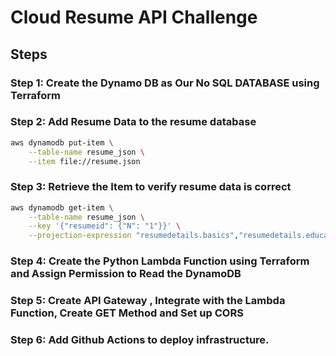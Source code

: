 # Cloud Resume API Challenge


## Steps 


### Step 1: Create the Dynamo DB as Our No SQL DATABASE using Terraform 


### Step 2: Add Resume Data to the resume database

```zsh
aws dynamodb put-item \
    --table-name resume_json \
    --item file://resume.json

```

### Step 3: Retrieve the Item to verify resume data is correct

```zsh
aws dynamodb get-item \
    --table-name resume_json \
    --key '{"resumeid": {"N": "1"}}' \
    --projection-expression "resumedetails.basics","resumedetails.education","resumedetails.awards","resumedetails.certifications","resumedetails.skills","resumedetails.works"

```

### Step 4: Create the Python Lambda Function using Terraform and Assign Permission to Read the DynamoDB



### Step 5: Create API Gateway , Integrate with the Lambda Function, Create GET Method and Set up CORS


### Step 6: Add Github Actions to deploy infrastructure.